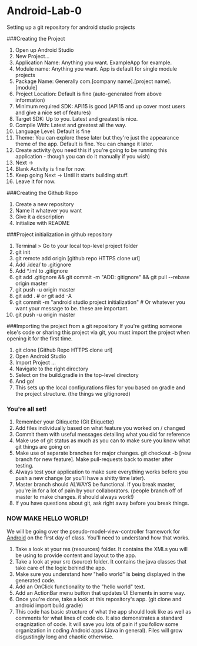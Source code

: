 Android-Lab-0
=============

Setting up a git repository for android studio projects

###Creating the Project
1. Open up Android Studio
2. New Project...
3. Application Name: Anything you want. ExampleApp for example.
4. Module name: Anything you want. App is default for single module projects
5. Package Name: Generally com.[company name].[project name].[module]
6. Project Location: Default is fine (auto-generated from above information)
7. Minimum required SDK: API15 is good (API15 and up cover most users and give a nice set of features)
8. Target SDK: Up to you. Latest and greatest is nice. 
9. Compile With: Latest and greatest all the way.
10. Language Level: Default is fine
11. Theme: You can explore these later but they're just the appearance theme of the app. Default is fine. You can change it later.
12. Create activity (you need this if you're going to be running this application - though you can do it manually if you wish)
13. Next -> 
14. Blank Activity is fine for now.
15. Keep going Next -> Until it starts building stuff. 
16. Leave it for now. 

###Creating the Github Repo
1. Create a new repository
2. Name it whatever you want
3. Give it a description
4. Initialize with README

###Project initialization in github repository
1. Terminal > Go to your local top-level project folder
2. git init
3. git remote add origin [github repo HTTPS clone url]
4. Add .idea/ to .gitignore
5. Add *.iml to .gitignore
6. git add .gitignore && git commit -m "ADD: gitignore" && git pull --rebase origin master
7. git push -u origin master
8. git add . # or git add -A
9. git commit -m "android studio project initialization" # Or whatever you want your message to be. these are important.
10. git push -u origin master

###Importing the project from a git repository
If you're getting someone else's code or sharing this project via git, you must import the project when opening it for the first time.

1. git clone [Github Repo HTTPS clone url]
2. Open Android Studio
3. Import Project ...
4. Navigate to the right directory
5. Select on the build.gradle in the top-level directory
6. And go! 
7. This sets up the local configurations files for you based on gradle and the project structure. (the things we gitignored)


### You're all set!
1. Remember your Gitiquette (Git Etiquette)
2. Add files individually based on what feature you worked on / changed
3. Commit them with useful messages detailing what you did for reference
4. Make use of git status as much as you can to make sure you know what git things are going on
5. Make use of separate branches for major changes. git checkout -b [new branch for new feature]. Make pull-requests back to master after testing.
6. Always test your application to make sure everything works before you push a new change (or you'll have a shitty time later). 
7. Master branch should ALWAYS be functional. If you break master, you're in for a lot of pain by your collaborators. (people branch off of master to make changes. it should always work!)
8. If you have questions about git, ask right away before you break things. 

### NOW MAKE HELLO WORLD!
We will be going over the pseudo-model-view-controller framework for [Android](http://stackoverflow.com/a/12139782) on the first day of class. You'll need to understand how that works.

1. Take a look at your res (resources) folder. It contains the XMLs you will be using to provide content and layout to the app. 
2. Take a look at your src (source) folder. It contains the java classes that take care of the logic behind the app. 
3. Make sure you understand how "hello world" is being displayed in the generated code. 
4. Add an OnClick functionality to the "hello world" text. 
5. Add an ActionBar menu button that updates UI Elements in some way. 
6. Once you're done, take a look at this repository's app. (git clone and android import build.gradle) 
7. This code has basic structure of what the app should look like as well as comments for what lines of code do. It also demonstrates a standard oragnization of code. It will save you lots of pain if you follow some organization in coding Android apps (Java in general). Files will grow disgustingly long and chaotic otherwise.
